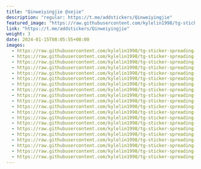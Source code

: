 ```yaml
---
title: "Qinweiyingjie @sejie"
description: "regular: https://t.me/addstickers/Qinweiyingjie"
featured_image: "https://raw.githubusercontent.com/kylelin1998/tg-sticker-spreading-worldwide-images/main/img/e7606263-25f3-4ed2-a495-a27dc3c4efb3.jpg"
link: "https://t.me/addstickers/Qinweiyingjie"
weight: 3
date: 2024-01-15T08:05:55+08:00
images:
  - https://raw.githubusercontent.com/kylelin1998/tg-sticker-spreading-worldwide-images/main/img/e7606263-25f3-4ed2-a495-a27dc3c4efb3.jpg
  - https://raw.githubusercontent.com/kylelin1998/tg-sticker-spreading-worldwide-images/main/img/8e4c02b0-3da9-47e3-84b8-1f0365cca5d4.jpg
  - https://raw.githubusercontent.com/kylelin1998/tg-sticker-spreading-worldwide-images/main/img/04022938-c895-4401-9451-2a2f4bbb2e3a.jpg
  - https://raw.githubusercontent.com/kylelin1998/tg-sticker-spreading-worldwide-images/main/img/a08df146-9e8c-42f7-8b84-4e7c571fbd96.jpg
  - https://raw.githubusercontent.com/kylelin1998/tg-sticker-spreading-worldwide-images/main/img/af662c74-c920-4958-81cb-1b54cbf75de7.jpg
  - https://raw.githubusercontent.com/kylelin1998/tg-sticker-spreading-worldwide-images/main/img/8c000d2c-ca99-4ba4-ae69-ff71933ae54b.jpg
  - https://raw.githubusercontent.com/kylelin1998/tg-sticker-spreading-worldwide-images/main/img/0841b1b6-66b7-47c7-8429-e5e0ffd03f3d.jpg
  - https://raw.githubusercontent.com/kylelin1998/tg-sticker-spreading-worldwide-images/main/img/232cfc46-f82e-40c4-8936-115dce983c47.jpg
  - https://raw.githubusercontent.com/kylelin1998/tg-sticker-spreading-worldwide-images/main/img/e4cdae38-19f3-4b30-85c1-a444d44d864f.jpg
  - https://raw.githubusercontent.com/kylelin1998/tg-sticker-spreading-worldwide-images/main/img/d7548443-8cc5-49e3-8a97-b3f63e7f96fc.jpg
  - https://raw.githubusercontent.com/kylelin1998/tg-sticker-spreading-worldwide-images/main/img/32f1050a-c22c-498a-bd4e-c876c3cbf036.jpg
  - https://raw.githubusercontent.com/kylelin1998/tg-sticker-spreading-worldwide-images/main/img/5c1a6b5f-d3ce-4671-a88a-e28d898f7127.jpg
  - https://raw.githubusercontent.com/kylelin1998/tg-sticker-spreading-worldwide-images/main/img/19f12d44-8729-4d06-8855-7ac408dc2d5b.jpg
  - https://raw.githubusercontent.com/kylelin1998/tg-sticker-spreading-worldwide-images/main/img/ea91623d-f190-4ab7-a136-67a1c4fea51b.jpg
  - https://raw.githubusercontent.com/kylelin1998/tg-sticker-spreading-worldwide-images/main/img/a3c628bf-8d90-4d94-9854-ecb6eb523d59.jpg
  - https://raw.githubusercontent.com/kylelin1998/tg-sticker-spreading-worldwide-images/main/img/f6567af8-5d4a-49cf-9660-f5f23c1bc1cd.jpg
  - https://raw.githubusercontent.com/kylelin1998/tg-sticker-spreading-worldwide-images/main/img/5eebccd2-444e-40be-83b4-c1810dd6fe1a.jpg
  - https://raw.githubusercontent.com/kylelin1998/tg-sticker-spreading-worldwide-images/main/img/28d754ba-5acc-42f4-9ad6-f3dd7b2ae48d.jpg
  - https://raw.githubusercontent.com/kylelin1998/tg-sticker-spreading-worldwide-images/main/img/a87f4538-36f1-4e0d-81db-0a672b4719f9.jpg
  - https://raw.githubusercontent.com/kylelin1998/tg-sticker-spreading-worldwide-images/main/img/ee1717bc-3b45-4ad3-869e-8854cf52cf60.jpg
---
```


